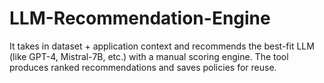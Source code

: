 # LLM-Recommendation-Engine
It takes in dataset + application context and recommends the best-fit LLM (like GPT-4, Mistral-7B, etc.) with a manual scoring engine. The tool produces ranked recommendations and saves policies for reuse.
